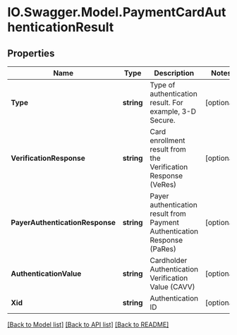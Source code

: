 # IO.Swagger.Model.PaymentCardAuthenticationResult
## Properties

Name | Type | Description | Notes
------------ | ------------- | ------------- | -------------
**Type** | **string** | Type of authentication result. For example, 3-D Secure. | [optional] 
**VerificationResponse** | **string** | Card enrollment result from the Verification Response (VeRes) | [optional] 
**PayerAuthenticationResponse** | **string** | Payer authentication result from Payment Authentication Response (PaRes) | [optional] 
**AuthenticationValue** | **string** | Cardholder Authentication Verification Value (CAVV) | [optional] 
**Xid** | **string** | Authentication ID | [optional] 

[[Back to Model list]](../README.md#documentation-for-models) [[Back to API list]](../README.md#documentation-for-api-endpoints) [[Back to README]](../README.md)

